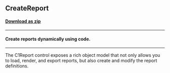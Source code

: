 ## CreateReport
#### [Download as zip](https://minhaskamal.github.io/DownGit/#/home?url=https://github.com/GrapeCity/ComponentOne-WinForms-Samples/tree/master/NetFramework\Reports\C1Report\VB\CreateReport)
____
#### Create reports dynamically using code.
____
The C1Report control exposes a rich object model that not only allows you to load, render, and export reports, but also create and modify the report definitions. 